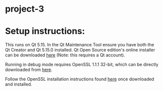 # project-3

# Setup instructions:
This runs on Qt 5.15. In the Qt Maintenance Tool ensure you have both the Qt Creator and Qt 5.15.0 installed. Qt Open Source edition's online installer can be downloaded [here](https://www.qt.io/download-thank-you) (Note: this requires a Qt account).

Running in debug mode requires OpenSSL 1.1.1 32-bit, which can be directly downloaded from [here](https://web.archive.org/web/20211003132945/https://slproweb.com/download/Win32OpenSSL-1_1_1L.exe).

Follow the OpenSSL installation instructions found [here](https://web.archive.org/web/20211011060740/https://tecadmin.net/install-openssl-on-windows/) once downloaded and installed.
